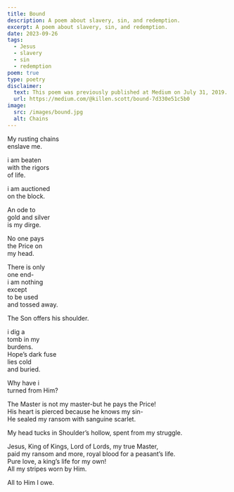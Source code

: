 ```yaml
---
title: Bound
description: A poem about slavery, sin, and redemption.
excerpt: A poem about slavery, sin, and redemption.
date: 2023-09-26
tags:
  - Jesus
  - slavery
  - sin
  - redemption
poem: true
type: poetry
disclaimer:
  text: This poem was previously published at Medium on July 31, 2019.
  url: https://medium.com/@killen.scott/bound-7d330e51c5b0
image:
  src: /images/bound.jpg
  alt: Chains
---
```


My rusting chains  
enslave me.  

i am beaten  
with the rigors  
of life.  

i am auctioned  
on the block.  

An ode to  
gold and silver  
is my dirge.  

No one pays  
the Price on  
my head.  

There is only  
one end-  
i am nothing  
except  
to be used  
and tossed away.  

The Son offers his shoulder.  

i dig a  
tomb in my  
burdens.  
Hope’s dark fuse  
lies cold  
and buried.  

Why have i  
turned from Him?  

The Master is not my master-but he pays the Price!  
His heart is pierced because he knows my sin-  
He sealed my ransom with sanguine scarlet.  

My head tucks in Shoulder’s hollow, spent from my struggle.  

Jesus, King of Kings, Lord of Lords, my true Master,  
paid my ransom and more, royal blood for a peasant’s life.  
Pure love, a king’s life for my own!  
All my stripes worn by Him.  

All to Him I owe.  
